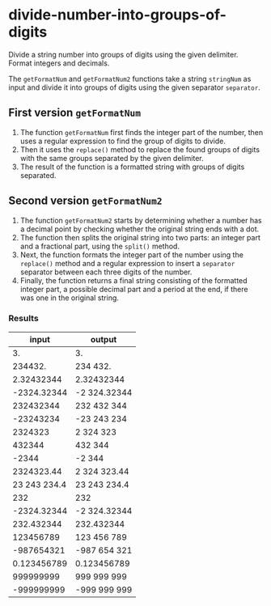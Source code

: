 # divide-number-into-groups-of-digits
Divide a string number into groups of digits using the given delimiter.
Format integers and decimals.  

The `getFormatNum` and `getFormatNum2` functions take a string `stringNum` as input and divide it into groups of digits using the given separator `separator`. 

## First version `getFormatNum`

1. The function `getFormatNum` first finds the integer part of the number, then uses a regular expression to find the group of digits to divide. 
2. Then it uses the `replace()` method to replace the found groups of digits with the same groups separated by the given delimiter. 
3. The result of the function is a formatted string with groups of digits separated.

## Second version `getFormatNum2`

1. The function `getFormatNum2` starts by determining whether a number has a decimal point by checking whether the original string ends with a dot. 
2. The function then splits the original string into two parts: an integer part and a fractional part, using the `split()` method. 
3. Next, the function formats the integer part of the number using the `replace()` method and a regular expression to insert a `separator` separator between each three digits of the number. 
4. Finally, the function returns a final string consisting of the formatted integer part, a possible decimal part and a period at the end, if there was one in the original string.

### Results
|input  |  output|
|--|--|
|3.| 3. | 
|234432.|234 432.|
|2.32432344|2.32432344|
|-2324.32344| -2 324.32344|
|232432344|232 432 344|
|-23243234|-23 243 234|
|2324323|2 324 323|
|432344|432 344|
|-2344|-2 344|
|2324323.44|2 324 323.44|
|23 243 234.4|23 243 234.4|
|232|232|
|-2324.32344|-2 324.32344|
|232.432344|232.432344|
|123456789|123 456 789|
|-987654321|-987 654 321|
|0.123456789|0.123456789|
|999999999|999 999 999|
|-999999999|-999 999 999 |
